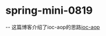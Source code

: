 # spring-mini-0819
--
这篇博客介绍了ioc-aop的思路[ioc-aop](https://blog.csdn.net/m0_37550986/article/details/126216667?spm=1001.2014.3001.5502)</p>


